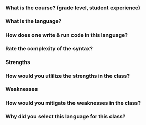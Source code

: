 ### What is the course? (grade level, student experience)


### What is the language?

### How does one write & run code in this language?

### Rate the complexity of the syntax?

### Strengths

### How would you utlilize the strengths in the class?

### Weaknesses

### How would you mitigate the weaknesses in the class?


### Why did you select this language for this class?
